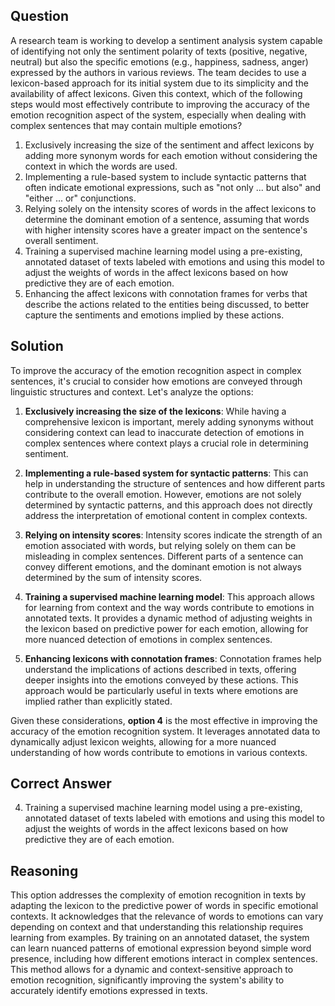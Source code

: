 ## Question
A research team is working to develop a sentiment analysis system capable of identifying not only the sentiment polarity of texts (positive, negative, neutral) but also the specific emotions (e.g., happiness, sadness, anger) expressed by the authors in various reviews. The team decides to use a lexicon-based approach for its initial system due to its simplicity and the availability of affect lexicons. Given this context, which of the following steps would most effectively contribute to improving the accuracy of the emotion recognition aspect of the system, especially when dealing with complex sentences that may contain multiple emotions?

1. Exclusively increasing the size of the sentiment and affect lexicons by adding more synonym words for each emotion without considering the context in which the words are used.
2. Implementing a rule-based system to include syntactic patterns that often indicate emotional expressions, such as "not only ... but also" and "either ... or" conjunctions.
3. Relying solely on the intensity scores of words in the affect lexicons to determine the dominant emotion of a sentence, assuming that words with higher intensity scores have a greater impact on the sentence's overall sentiment.
4. Training a supervised machine learning model using a pre-existing, annotated dataset of texts labeled with emotions and using this model to adjust the weights of words in the affect lexicons based on how predictive they are of each emotion.
5. Enhancing the affect lexicons with connotation frames for verbs that describe the actions related to the entities being discussed, to better capture the sentiments and emotions implied by these actions.

## Solution

To improve the accuracy of the emotion recognition aspect in complex sentences, it's crucial to consider how emotions are conveyed through linguistic structures and context. Let's analyze the options:

1. **Exclusively increasing the size of the lexicons**: While having a comprehensive lexicon is important, merely adding synonyms without considering context can lead to inaccurate detection of emotions in complex sentences where context plays a crucial role in determining sentiment.

2. **Implementing a rule-based system for syntactic patterns**: This can help in understanding the structure of sentences and how different parts contribute to the overall emotion. However, emotions are not solely determined by syntactic patterns, and this approach does not directly address the interpretation of emotional content in complex contexts.

3. **Relying on intensity scores**: Intensity scores indicate the strength of an emotion associated with words, but relying solely on them can be misleading in complex sentences. Different parts of a sentence can convey different emotions, and the dominant emotion is not always determined by the sum of intensity scores.

4. **Training a supervised machine learning model**: This approach allows for learning from context and the way words contribute to emotions in annotated texts. It provides a dynamic method of adjusting weights in the lexicon based on predictive power for each emotion, allowing for more nuanced detection of emotions in complex sentences.

5. **Enhancing lexicons with connotation frames**: Connotation frames help understand the implications of actions described in texts, offering deeper insights into the emotions conveyed by these actions. This approach would be particularly useful in texts where emotions are implied rather than explicitly stated.

Given these considerations, **option 4** is the most effective in improving the accuracy of the emotion recognition system. It leverages annotated data to dynamically adjust lexicon weights, allowing for a more nuanced understanding of how words contribute to emotions in various contexts.

## Correct Answer
4. Training a supervised machine learning model using a pre-existing, annotated dataset of texts labeled with emotions and using this model to adjust the weights of words in the affect lexicons based on how predictive they are of each emotion.

## Reasoning
This option addresses the complexity of emotion recognition in texts by adapting the lexicon to the predictive power of words in specific emotional contexts. It acknowledges that the relevance of words to emotions can vary depending on context and that understanding this relationship requires learning from examples. By training on an annotated dataset, the system can learn nuanced patterns of emotional expression beyond simple word presence, including how different emotions interact in complex sentences. This method allows for a dynamic and context-sensitive approach to emotion recognition, significantly improving the system's ability to accurately identify emotions expressed in texts.